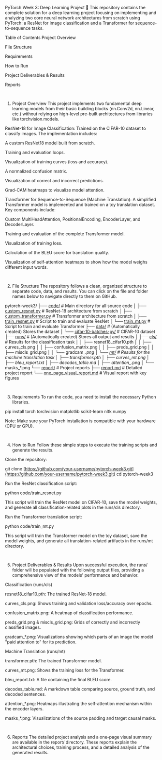 PyTorch Week 3: Deep Learning Project 🚀
This repository contains the complete solution for a deep learning project focusing on implementing and analyzing two core neural network architectures from scratch using PyTorch: a ResNet for image classification and a Transformer for sequence-to-sequence tasks.

Table of Contents
Project Overview

File Structure

Requirements

How to Run

Project Deliverables & Results

Reports

<br>

1. Project Overview
This project implements two fundamental deep learning models from their basic building blocks (nn.Conv2d, nn.Linear, etc.) without relying on high-level pre-built architectures from libraries like torchvision.models.

ResNet-18 for Image Classification: Trained on the CIFAR-10 dataset to classify images. The implementation includes:

A custom ResNet18 model built from scratch.

Training and evaluation loops.

Visualization of training curves (loss and accuracy).

A normalized confusion matrix.

Visualization of correct and incorrect predictions.

Grad-CAM heatmaps to visualize model attention.

Transformer for Sequence-to-Sequence (Machine Translation): A simplified Transformer model is implemented and trained on a toy translation dataset. Key components include:

Custom MultiHeadAttention, PositionalEncoding, EncoderLayer, and DecoderLayer.

Training and evaluation of the complete Transformer model.

Visualization of training loss.

Calculation of the BLEU score for translation quality.

Visualization of self-attention heatmaps to show how the model weighs different input words.

<br>

2. File Structure
The repository follows a clean, organized structure to separate code, data, and results. You can click on the file and folder names below to navigate directly to them on GitHub.

pytorch-week3/
├── [code/](code/)                          # Main directory for all source code
│   ├── [custom_resnet.py](code/custom_resnet.py)     # ResNet-18 architecture from scratch
│   ├── [custom_transformer.py](code/custom_transformer.py) # Transformer architecture from scratch
│   ├── [train_resnet.py](code/train_resnet.py)       # Script to train and evaluate ResNet
│   └── [train_mt.py](code/train_mt.py)           # Script to train and evaluate Transformer
├── [data/](data/)                          # (Automatically created) Stores the dataset
│   └── [cifar-10-batches-py/](data/cifar-10-batches-py/) # CIFAR-10 dataset
├── [runs/](runs/)                          # (Automatically created) Stores all output and results
│   ├── [cls/](runs/cls/)                     # Results for the classification task
│   │   ├── resnet18_cifar10.pth
│   │   ├── curves_cls.png
│   │   ├── confusion_matrix.png
│   │   ├── preds_grid.png
│   │   ├── miscls_grid.png
│   │   └── gradcam_*.png
│   └── [mt/](runs/mt/)                       # Results for the machine translation task
│       ├── transformer.pth
│       ├── curves_mt.png
│       ├── bleu_report.txt
│       ├── decodes_table.md
│       ├── attention_*.png
│       └── masks_*.png
└── [report/](report/)                      # Project reports
    ├── [report.md](report/report.md)                 # Detailed project report
    └── [one_page_visual_report.md](report/one_page_visual_report.md) # Visual report with key figures

<br>

3. Requirements
To run the code, you need to install the necessary Python libraries.

pip install torch torchvision matplotlib scikit-learn nltk numpy

Note: Make sure your PyTorch installation is compatible with your hardware (CPU or GPU).

<br>

4. How to Run
Follow these simple steps to execute the training scripts and generate the results.

Clone the repository:

git clone [https://github.com/your-username/pytorch-week3.git](https://github.com/your-username/pytorch-week3.git)
cd pytorch-week3

Run the ResNet classification script:

python code/train_resnet.py

This script will train the ResNet model on CIFAR-10, save the model weights, and generate all classification-related plots in the runs/cls directory.

Run the Transformer translation script:

python code/train_mt.py

This script will train the Transformer model on the toy dataset, save the model weights, and generate all translation-related artifacts in the runs/mt directory.

<br>

5. Project Deliverables & Results
Upon successful execution, the runs/ folder will be populated with the following output files, providing a comprehensive view of the models' performance and behavior.

Classification (runs/cls)

resnet18_cifar10.pth: The trained ResNet-18 model.

curves_cls.png: Shows training and validation loss/accuracy over epochs.

confusion_matrix.png: A heatmap of classification performance.

preds_grid.png & miscls_grid.png: Grids of correctly and incorrectly classified images.

gradcam_*.png: Visualizations showing which parts of an image the model "paid attention to" for its prediction.

Machine Translation (runs/mt)

transformer.pth: The trained Transformer model.

curves_mt.png: Shows the training loss for the Transformer.

bleu_report.txt: A file containing the final BLEU score.

decodes_table.md: A markdown table comparing source, ground truth, and decoded sentences.

attention_*.png: Heatmaps illustrating the self-attention mechanism within the encoder layers.

masks_*.png: Visualizations of the source padding and target causal masks.

<br>

6. Reports
The detailed project analysis and a one-page visual summary are available in the report/ directory. These reports explain the architectural choices, training process, and a detailed analysis of the generated results.